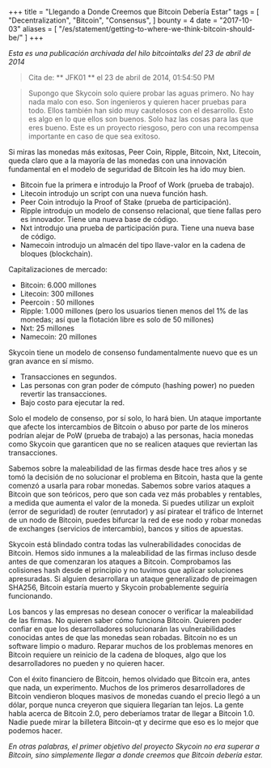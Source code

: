 +++
title = "Llegando a Donde Creemos que Bitcoin Debería Estar"
tags = [
    "Decentralization",
    "Bitcoin",
    "Consensus",
]
bounty = 4
date = "2017-10-03"
aliases = [
	"/es/statement/getting-to-where-we-think-bitcoin-should-be/"
]
+++

*Esta es una publicación archivada del hilo bitcointalks del 23 de abril de 2014*

> Cita de: ** JFK01 ** el 23 de abril de 2014, 01:54:50 PM

> Supongo que Skycoin solo quiere probar las aguas primero. No hay nada malo
con eso. Son ingenieros y quieren hacer pruebas para todo. Ellos también han
sido muy cautelosos con el desarrollo. Esto es algo en lo que ellos son buenos.
Solo haz las cosas para las que eres bueno. Este es un proyecto riesgoso, pero
con una recompensa importante en caso de que sea exitoso.

Si miras las monedas más exitosas, Peer Coin, Ripple, Bitcoin, Nxt, Litecoin,
queda claro que a la mayoría de las monedas con una innovación fundamental en
el modelo de seguridad de Bitcoin les ha ido muy bien.


- Bitcoin fue la primera e introdujo la Proof of Work (prueba de trabajo).
- Litecoin introdujo un script con una nueva función hash.
- Peer Coin introdujo la Proof of Stake (prueba de participación).
- Ripple introdujo un modelo de consenso relacional, que tiene fallas pero es innovador. Tiene una nueva base de código.
- Nxt introdujo una prueba de participación pura. Tiene una nueva base de código.
- Namecoin introdujo un almacén del tipo llave-valor en la cadena de bloques (blockchain).

Capitalizaciones de mercado:

- Bitcoin: 6.000 millones
- Litecoin: 300 millones
- Peercoin : 50 millones
- Ripple: 1.000 millones (pero los usuarios tienen menos del 1% de las monedas; así que la flotación libre es solo de 50 millones)
- Nxt: 25 millones
- Namecoin: 20 millones

Skycoin tiene un modelo de consenso fundamentalmente nuevo que es un gran
avance en sí mismo.

- Transacciones en segundos.
- Las personas con gran poder de cómputo (hashing power) no pueden revertir las transacciones.
- Bajo costo para ejecutar la red.

Solo el modelo de consenso, por sí solo, lo hará bien. Un ataque importante
que afecte los intercambios de Bitcoin o abuso por parte de los mineros
podrían alejar de PoW (prueba de trabajo) a las personas, hacia monedas
como Skycoin que garanticen que no se realicen ataques que reviertan las
transacciones.

Sabemos sobre la maleabilidad de las firmas desde hace tres años y se tomó
la decisión de no solucionar el problema en Bitcoin, hasta que la gente
comenzó a usarla para robar monedas. Sabemos sobre varios ataques a Bitcoin que
son teóricos, pero que son cada vez más probables y rentables, a medida que
aumenta el valor de la moneda. Si puedes utilizar un exploit (error de
seguridad) de router (enrutador) y así piratear el tráfico de Internet de un
nodo de Bitcoin, puedes bifurcar la red de ese nodo y robar monedas de exchanges
(servicios de intercambio), bancos y sitios de apuestas.

Skycoin está blindado contra todas las vulnerabilidades conocidas de Bitcoin.
Hemos sido inmunes a la maleabilidad de las firmas incluso desde antes de que
comenzaran los ataques a Bitcoin. Comprobamos las colisiones hash desde el
principio y no tuvimos que aplicar soluciones apresuradas. Si alguien
desarrollara un ataque generalizado de preimagen SHA256, Bitcoin estaría muerto
y Skycoin probablemente seguiría funcionando.

Los bancos y las empresas no desean conocer o verificar la maleabilidad de las
firmas. No quieren saber cómo funciona Bitcoin. Quieren poder confiar en que
los desarrolladores solucionarán las vulnerabilidades conocidas antes de que
las monedas sean robadas. Bitcoin no es un software limpio o maduro. Reparar
muchos de los problemas menores en Bitcoin requiere un reinicio de la cadena
de bloques, algo que los desarrolladores no pueden y no quieren hacer.

Con el éxito financiero de Bitcoin, hemos olvidado que Bitcoin era, antes que
nada, un experimento. Muchos de los primeros desarrolladores de Bitcoin
vendieron bloques masivos de monedas cuando el precio llegó a un dólar, porque
nunca creyeron que siquiera llegarían tan lejos. La gente habla acerca de
Bitcoin 2.0, pero deberíamos tratar de llegar a Bitcoin 1.0. Nadie puede mirar
la billetera Bitcoin-qt y decirme que eso es lo mejor que podemos hacer.

*En otras palabras, el primer objetivo del proyecto Skycoin no era superar a Bitcoin, sino simplemente llegar a donde creemos que Bitcoin debería estar.*
